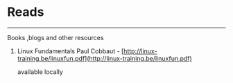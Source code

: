 # Reads

---

Books ,blogs and other resources 

1. Linux Fundamentals Paul Cobbaut - [http://linux-training.be/linuxfun.pdf](http://linux-training.be/linuxfun.pdf)

    available locally
